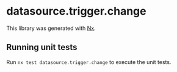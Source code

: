 # datasource.trigger.change

This library was generated with [Nx](https://nx.dev).

## Running unit tests

Run `nx test datasource.trigger.change` to execute the unit tests.
